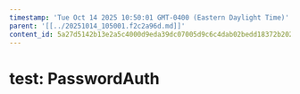 ```yaml
---
timestamp: 'Tue Oct 14 2025 10:50:01 GMT-0400 (Eastern Daylight Time)'
parent: '[[../20251014_105001.f2c2a96d.md]]'
content_id: 5a27d5142b13e2a5c4000d9eda39dc07005d9c6c4dab02bedd18372b202821d9
---
```


# test: PasswordAuth

